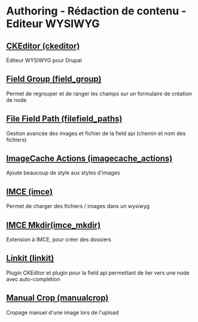# Authoring - Rédaction de contenu - Editeur WYSIWYG
## [CKEditor (ckeditor)](https://www.drupal.org/project/ckeditor)
Éditeur WYSIWYG pour Drupal
## [Field Group (field_group)](https://www.drupal.org/project/field_group)
Permet de regrouper et de ranger les champs sur un formulaire de création de node
## [File Field Path (filefield_paths)](https://www.drupal.org/project/filefield_paths)
Gestion avancée des images et fichier de la field api (chemin et nom des fichiers)
## [ImageCache Actions (imagecache_actions)](https://www.drupal.org/project/imagecache_actions)
Ajoute beaucoup de style aux styles d'images
## [IMCE (imce)](https://www.drupal.org/project/imce)
Permet de charger des fichiers / images dans un wysiwyg
## [IMCE Mkdir(imce_mkdir)](https://www.drupal.org/project/imce_mkdir)
Extension à IMCE, pour créer des dossiers
## [Linkit (linkit)](https://www.drupal.org/project/linkit)
Plugin CKEditor et plugin pour la field api permettant de lier vers une node avec auto-complétion
## [Manual Crop (manualcrop)](https://www.drupal.org/project/manualcrop)
Cropage manuel d'une image lors de l'upload